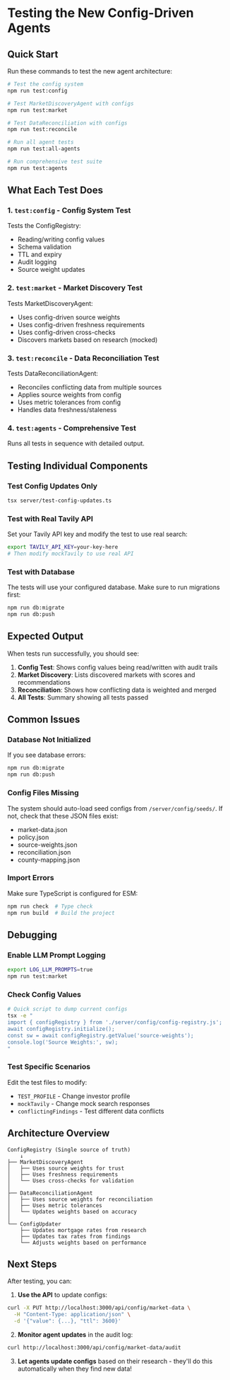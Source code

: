 # Testing the New Config-Driven Agents

## Quick Start

Run these commands to test the new agent architecture:

```bash
# Test the config system
npm run test:config

# Test MarketDiscoveryAgent with configs
npm run test:market

# Test DataReconciliation with configs
npm run test:reconcile

# Run all agent tests
npm run test:all-agents

# Run comprehensive test suite
npm run test:agents
```

## What Each Test Does

### 1. `test:config` - Config System Test
Tests the ConfigRegistry:
- Reading/writing config values
- Schema validation
- TTL and expiry
- Audit logging
- Source weight updates

### 2. `test:market` - Market Discovery Test
Tests MarketDiscoveryAgent:
- Uses config-driven source weights
- Uses config-driven freshness requirements
- Uses config-driven cross-checks
- Discovers markets based on research (mocked)

### 3. `test:reconcile` - Data Reconciliation Test
Tests DataReconciliationAgent:
- Reconciles conflicting data from multiple sources
- Applies source weights from config
- Uses metric tolerances from config
- Handles data freshness/staleness

### 4. `test:agents` - Comprehensive Test
Runs all tests in sequence with detailed output.

## Testing Individual Components

### Test Config Updates Only
```bash
tsx server/test-config-updates.ts
```

### Test with Real Tavily API
Set your Tavily API key and modify the test to use real search:
```bash
export TAVILY_API_KEY=your-key-here
# Then modify mockTavily to use real API
```

### Test with Database
The tests will use your configured database. Make sure to run migrations first:
```bash
npm run db:migrate
npm run db:push
```

## Expected Output

When tests run successfully, you should see:

1. **Config Test**: Shows config values being read/written with audit trails
2. **Market Discovery**: Lists discovered markets with scores and recommendations
3. **Reconciliation**: Shows how conflicting data is weighted and merged
4. **All Tests**: Summary showing all tests passed

## Common Issues

### Database Not Initialized
If you see database errors:
```bash
npm run db:migrate
npm run db:push
```

### Config Files Missing
The system should auto-load seed configs from `/server/config/seeds/`.
If not, check that these JSON files exist:
- market-data.json
- policy.json
- source-weights.json
- reconciliation.json
- county-mapping.json

### Import Errors
Make sure TypeScript is configured for ESM:
```bash
npm run check  # Type check
npm run build  # Build the project
```

## Debugging

### Enable LLM Prompt Logging
```bash
export LOG_LLM_PROMPTS=true
npm run test:market
```

### Check Config Values
```bash
# Quick script to dump current configs
tsx -e "
import { configRegistry } from './server/config/config-registry.js';
await configRegistry.initialize();
const sw = await configRegistry.getValue('source-weights');
console.log('Source Weights:', sw);
"
```

### Test Specific Scenarios

Edit the test files to modify:
- `TEST_PROFILE` - Change investor profile
- `mockTavily` - Change mock search responses
- `conflictingFindings` - Test different data conflicts

## Architecture Overview

```
ConfigRegistry (Single source of truth)
    ↓
├── MarketDiscoveryAgent
│   ├── Uses source weights for trust
│   ├── Uses freshness requirements
│   └── Uses cross-checks for validation
│
├── DataReconciliationAgent
│   ├── Uses source weights for reconciliation
│   ├── Uses metric tolerances
│   └── Updates weights based on accuracy
│
└── ConfigUpdater
    ├── Updates mortgage rates from research
    ├── Updates tax rates from findings
    └── Adjusts weights based on performance
```

## Next Steps

After testing, you can:

1. **Use the API** to update configs:
```bash
curl -X PUT http://localhost:3000/api/config/market-data \
  -H "Content-Type: application/json" \
  -d '{"value": {...}, "ttl": 3600}'
```

2. **Monitor agent updates** in the audit log:
```bash
curl http://localhost:3000/api/config/market-data/audit
```

3. **Let agents update configs** based on their research - they'll do this automatically when they find new data!
